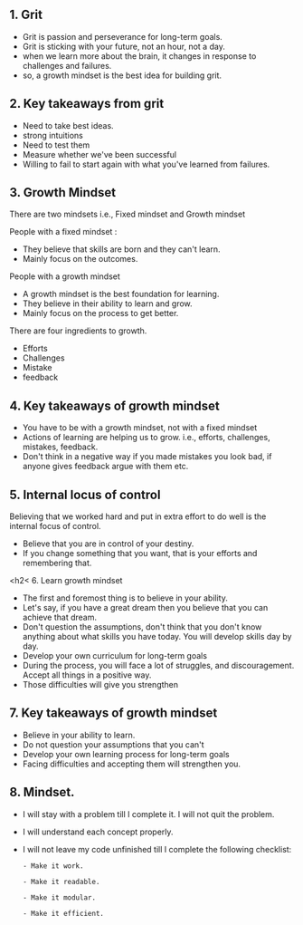 <h2> 1. Grit </h2>

- Grit is passion and perseverance for long-term goals.
- Grit is sticking with your future, not an hour, not a day.
-  when we learn more about the brain, it changes in response to challenges and failures.
-  so, a growth mindset is the best idea for building grit.

<h2> 2. Key takeaways from grit </h2>

- Need to take best ideas.
- strong intuitions
- Need to test them
- Measure whether we've been successful
- Willing to fail to start again with what you've learned from failures.

<h2> 3. Growth Mindset </h2>


There are two mindsets i.e., Fixed mindset and Growth mindset

People with a fixed mindset :
 - They believe that skills are born and they can't learn.
 - Mainly focus on the outcomes.

People with a growth mindset
- A growth mindset is the best foundation for learning.
- They believe in their ability to learn and grow.
- Mainly focus on the process to get better.

There are four ingredients to growth.

- Efforts
- Challenges
- Mistake
- feedback


<h2> 4. Key takeaways of growth mindset </h2>

- You have to be with a growth mindset, not with a fixed mindset
- Actions of learning are helping us to grow. i.e., efforts, challenges, mistakes, feedback.
- Don't think in a negative way if you made mistakes you look bad, if anyone gives feedback argue with them etc.


<h2> 5. Internal locus of control </h2>

Believing that we worked hard and put in extra effort to do well is the internal focus of control.
- Believe that you are in control of your destiny.
- If you change something that you want, that is your efforts and remembering that.

<h2< 6. Learn growth mindset </h2>

- The first and foremost thing is to believe in your ability.
- Let's say, if you have a great dream then you believe that you can achieve that dream.
- Don't question the assumptions, don't think that you don't know anything about what skills you have today. You will develop skills day by day.
- Develop your own curriculum for long-term goals
- During the process, you will face a lot of struggles, and discouragement. Accept all things in a positive way.
- Those difficulties will give you strengthen


<h2> 7. Key takeaways of growth mindset  </h2>

- Believe in your ability to learn.
- Do not question your assumptions that you can't
- Develop your own learning process for long-term goals
- Facing difficulties and accepting them will strengthen you.


<h2> 8. Mindset. </h2>

- I will stay with a problem till I complete it. I will not quit the problem.
- I will understand each concept properly.
- I will not leave my code unfinished till I complete the following checklist:

      - Make it work.

      - Make it readable.

      - Make it modular.

      - Make it efficient.
